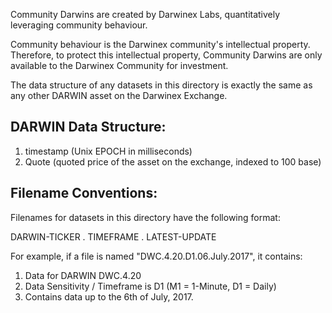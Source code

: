 Community Darwins are created by Darwinex Labs, quantitatively leveraging community behaviour.

Community behaviour is the Darwinex community's intellectual property. Therefore, to protect this intellectual property, Community Darwins are only available to the Darwinex Community for investment.

The data structure of any datasets in this directory is exactly the same as any other DARWIN asset on the Darwinex Exchange.

DARWIN Data Structure:
--
1) timestamp (Unix EPOCH in milliseconds)
2) Quote (quoted price of the asset on the exchange, indexed to 100 base)

Filename Conventions:
--
Filenames for datasets in this directory have the following format:

DARWIN-TICKER . TIMEFRAME . LATEST-UPDATE

For example, if a file is named "DWC.4.20.D1.06.July.2017", it contains:

1) Data for DARWIN DWC.4.20
2) Data Sensitivity / Timeframe is D1 (M1 = 1-Minute, D1 = Daily)
3) Contains data up to the 6th of July, 2017.
